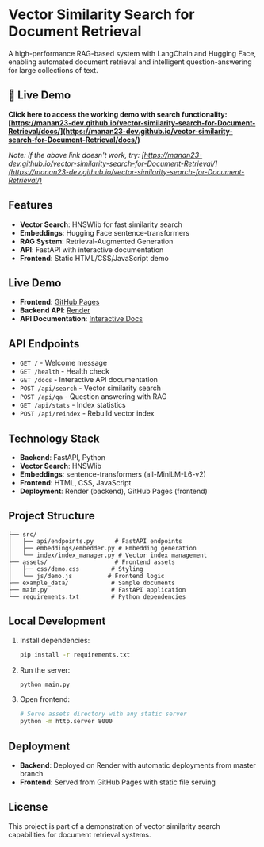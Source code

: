 # Vector Similarity Search for Document Retrieval

A high-performance RAG-based system with LangChain and Hugging Face, enabling automated document retrieval and intelligent question-answering for large collections of text.

## 🚀 Live Demo

**Click here to access the working demo with search functionality:**
**[https://manan23-dev.github.io/vector-similarity-search-for-Document-Retrieval/docs/](https://manan23-dev.github.io/vector-similarity-search-for-Document-Retrieval/docs/)**

*Note: If the above link doesn't work, try: [https://manan23-dev.github.io/vector-similarity-search-for-Document-Retrieval/](https://manan23-dev.github.io/vector-similarity-search-for-Document-Retrieval/)*

## Features

- **Vector Search**: HNSWlib for fast similarity search
- **Embeddings**: Hugging Face sentence-transformers
- **RAG System**: Retrieval-Augmented Generation
- **API**: FastAPI with interactive documentation
- **Frontend**: Static HTML/CSS/JavaScript demo

## Live Demo

- **Frontend**: [GitHub Pages](https://manan23-dev.github.io/vector-similarity-search-for-Document-Retrieval/)
- **Backend API**: [Render](https://vector-similarity-search-for-document.onrender.com)
- **API Documentation**: [Interactive Docs](https://vector-similarity-search-for-document.onrender.com/docs)

## API Endpoints

- `GET /` - Welcome message
- `GET /health` - Health check
- `GET /docs` - Interactive API documentation
- `POST /api/search` - Vector similarity search
- `POST /api/qa` - Question answering with RAG
- `GET /api/stats` - Index statistics
- `POST /api/reindex` - Rebuild vector index

## Technology Stack

- **Backend**: FastAPI, Python
- **Vector Search**: HNSWlib
- **Embeddings**: sentence-transformers (all-MiniLM-L6-v2)
- **Frontend**: HTML, CSS, JavaScript
- **Deployment**: Render (backend), GitHub Pages (frontend)

## Project Structure

```
├── src/
│   ├── api/endpoints.py      # FastAPI endpoints
│   ├── embeddings/embedder.py # Embedding generation
│   └── index/index_manager.py # Vector index management
├── assets/                   # Frontend assets
│   ├── css/demo.css         # Styling
│   └── js/demo.js          # Frontend logic
├── example_data/            # Sample documents
├── main.py                  # FastAPI application
└── requirements.txt         # Python dependencies
```

## Local Development

1. Install dependencies:
   ```bash
   pip install -r requirements.txt
   ```

2. Run the server:
   ```bash
   python main.py
   ```

3. Open frontend:
   ```bash
   # Serve assets directory with any static server
   python -m http.server 8000
   ```

## Deployment

- **Backend**: Deployed on Render with automatic deployments from master branch
- **Frontend**: Served from GitHub Pages with static file serving

## License

This project is part of a demonstration of vector similarity search capabilities for document retrieval systems.